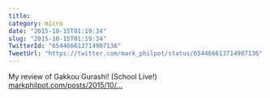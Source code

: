 ```yaml
---
title: 
category: micro
date: "2015-10-15T01:19:34"
slug: "2015-10-15T01:19:34"
TwitterId: "654466613714907136"
TweetUrl: "https://twitter.com/mark_philpot/status/654466613714907136"
---
```


My review of Gakkou Gurashi! (School Live!)
[markphilpot.com/posts/2015/10/…](http://markphilpot.com/posts/2015/10/14/review_gakkou_gurashi/)
